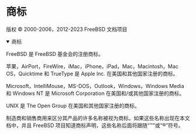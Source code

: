 # 商标

版权 © 2000-2006，2012-2023 FreeBSD 文档项目

<details open="" data-immersive-translate-walked="1f7ef801-697d-42e7-adc3-46f868982b6d"><summary data-immersive-translate-walked="1f7ef801-697d-42e7-adc3-46f868982b6d" data-immersive-translate-paragraph="1"><font class="notranslate immersive-translate-target-wrapper" data-immersive-translate-translation-element-mark="1" lang="zh-CN"><font class="notranslate" data-immersive-translate-translation-element-mark="1"> </font><font class="notranslate immersive-translate-target-translation-theme-none immersive-translate-target-translation-inline-wrapper-theme-none immersive-translate-target-translation-inline-wrapper" data-immersive-translate-translation-element-mark="1"><font class="notranslate immersive-translate-target-inner immersive-translate-target-translation-theme-none-inner" data-immersive-translate-translation-element-mark="1">商标</font></font></font></summary>

FreeBSD 是 FreeBSD 基金会的注册商标。

苹果，AirPort，FireWire，iMac，iPhone，iPad，Mac，Macintosh，Mac OS，Quicktime 和 TrueType 是 Apple Inc. 在美国和其他国家注册的商标。

Microsoft，IntelliMouse，MS-DOS，Outlook，Windows，Windows Media 和 Windows NT 是 Microsoft Corporation 在美国和/或其他国家注册的商标。

UNIX 是 The Open Group 在美国和其他国家注册的商标。

制造商和销售商用来区分其产品的许多名称被视为商标。如果这些名称出现在本文档中，并且 FreeBSD 项目知道商标声明，这些名称后面将跟随“™”或“®”符号。

</details>

